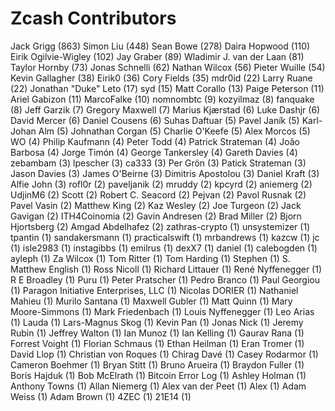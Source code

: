 Zcash Contributors
==================

Jack Grigg (863)
Simon Liu (448)
Sean Bowe (278)
Daira Hopwood (110)
Eirik Ogilvie-Wigley (102)
Jay Graber (89)
Wladimir J. van der Laan (81)
Taylor Hornby (73)
Jonas Schnelli (62)
Nathan Wilcox (56)
Pieter Wuille (54)
Kevin Gallagher (38)
Eirik0 (36)
Cory Fields (35)
mdr0id (22)
Larry Ruane (22)
Jonathan "Duke" Leto (17)
syd (15)
Matt Corallo (13)
Paige Peterson (11)
Ariel Gabizon (11)
MarcoFalke (10)
nomnombtc (9)
kozyilmaz (8)
fanquake (8)
Jeff Garzik (7)
Gregory Maxwell (7)
Marius Kjærstad (6)
Luke Dashjr (6)
David Mercer (6)
Daniel Cousens (6)
Suhas Daftuar (5)
Pavel Janík (5)
Karl-Johan Alm (5)
Johnathan Corgan (5)
Charlie O'Keefe (5)
Alex Morcos (5)
WO (4)
Philip Kaufmann (4)
Peter Todd (4)
Patrick Strateman (4)
João Barbosa (4)
Jorge Timón (4)
George Tankersley (4)
Gareth Davies (4)
zebambam (3)
lpescher (3)
ca333 (3)
Per Grön (3)
Patick Strateman (3)
Jason Davies (3)
James O'Beirne (3)
Dimitris Apostolou (3)
Daniel Kraft (3)
Alfie John (3)
rofl0r (2)
paveljanik (2)
mruddy (2)
kpcyrd (2)
aniemerg (2)
UdjinM6 (2)
Scott (2)
Robert C. Seacord (2)
Pejvan (2)
Pavol Rusnak (2)
Pavel Vasin (2)
Matthew King (2)
Kaz Wesley (2)
Joe Turgeon (2)
Jack Gavigan (2)
ITH4Coinomia (2)
Gavin Andresen (2)
Brad Miller (2)
Bjorn Hjortsberg (2)
Amgad Abdelhafez (2)
zathras-crypto (1)
unsystemizer (1)
tpantin (1)
sandakersmann (1)
practicalswift (1)
mrbandrews (1)
kazcw (1)
jc (1)
isle2983 (1)
instagibbs (1)
emilrus (1)
dexX7 (1)
daniel (1)
calebogden (1)
ayleph (1)
Za Wilcox (1)
Tom Ritter (1)
Tom Harding (1)
Stephen (1)
S. Matthew English (1)
Ross Nicoll (1)
Richard Littauer (1)
René Nyffenegger (1)
R E Broadley (1)
Puru (1)
Peter Pratscher (1)
Pedro Branco (1)
Paul Georgiou (1)
Paragon Initiative Enterprises, LLC (1)
Nicolas DORIER (1)
Nathaniel Mahieu (1)
Murilo Santana (1)
Maxwell Gubler (1)
Matt Quinn (1)
Mary Moore-Simmons (1)
Mark Friedenbach (1)
Louis Nyffenegger (1)
Leo Arias (1)
Lauda (1)
Lars-Magnus Skog (1)
Kevin Pan (1)
Jonas Nick (1)
Jeremy Rubin (1)
Jeffrey Walton (1)
Ian Munoz (1)
Ian Kelling (1)
Gaurav Rana (1)
Forrest Voight (1)
Florian Schmaus (1)
Ethan Heilman (1)
Eran Tromer (1)
David Llop (1)
Christian von Roques (1)
Chirag Davé (1)
Casey Rodarmor (1)
Cameron Boehmer (1)
Bryan Stitt (1)
Bruno Arueira (1)
Braydon Fuller (1)
Boris Hajduk (1)
Bob McElrath (1)
Bitcoin Error Log (1)
Ashley Holman (1)
Anthony Towns (1)
Allan Niemerg (1)
Alex van der Peet (1)
Alex (1)
Adam Weiss (1)
Adam Brown (1)
4ZEC (1)
21E14 (1)
